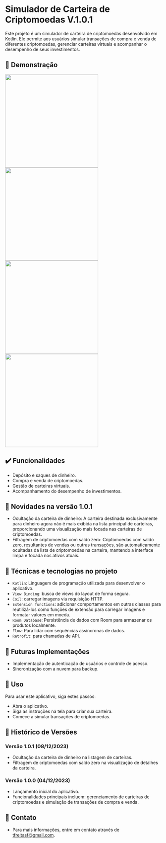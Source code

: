 # Simulador de Carteira de Criptomoedas V.1.0.1

Este projeto é um simulador de carteira de criptomoedas desenvolvido em Kotlin. Ele permite aos usuários simular transações de compra e venda de diferentes criptomoedas, gerenciar carteiras virtuais e acompanhar o desempenho de seus investimentos.

## 🎥 Demonstração
<p float="left">  
  <img src="https://github.com/tfreitasf/SimuladorCarteiraCrypto/assets/83042767/91f1468c-f1c2-4e8d-8c97-a85879a3efe7" width="300" />
  <img src="https://github.com/tfreitasf/SimuladorCarteiraCrypto/assets/83042767/e835e1d9-274e-41a1-a728-89911511fc4d" width="300" />
  <img src="https://github.com/tfreitasf/SimuladorCarteiraCrypto/assets/83042767/ae9d5ab9-576d-4b07-8907-59ad00f94eb6" width="300" />
  <img src="https://github.com/tfreitasf/SimuladorCarteiraCrypto/assets/83042767/483e0ada-c74e-4991-ba2c-3a7291168bef" width="300" />
</p>


## ✔️ Funcionalidades
- Depósito e saques de dinheiro.
- Compra e venda de criptomoedas.
- Gestão de carteiras virtuais.
- Acompanhamento do desempenho de investimentos.

## 🌟 Novidades na versão 1.0.1
- Ocultação da carteira de dinheiro: A carteira destinada exclusivamente para dinheiro agora não é mais exibida na lista principal de carteiras, proporcionando uma visualização mais focada nas carteiras de criptomoedas.
- Filtragem de criptomoedas com saldo zero: Criptomoedas com saldo zero, resultantes de vendas ou outras transações, são automaticamente ocultadas da lista de criptomoedas na carteira, mantendo a interface limpa e focada nos ativos atuais.

## 🔨 Técnicas e tecnologias no projeto
- `Kotlin`: Linguagem de programação utilizada para desenvolver o aplicativo.
- `View Binding`: busca de views do layout de forma segura.
- `Coil`: carregar imagens via requisição HTTP.
- `Extension functions`: adicionar comportamentos em outras classes para reutilizá-los como funções de extensão para carregar imagens e formatar valores em moeda.
- `Room Database`: Persistência de dados com Room para armazenar os produtos localmente.
- `Flow`: Para lidar com sequências assíncronas de dados.
- `Retrofit`: para chamadas de API.

## 🚀 Futuras Implementações
- Implementação de autenticação de usuários e controle de acesso.
- Sincronização com a nuvem para backup.


## 📝 Uso
Para usar este aplicativo, siga estes passos:

- Abra o aplicativo.
- Siga as instruções na tela para criar sua carteira.
- Comece a simular transações de criptomoedas.

## 📝 Histórico de Versões

### Versão 1.0.1 (08/12/2023)
- Ocultação da carteira de dinheiro na listagem de carteiras.
- Filtragem de criptomoedas com saldo zero na visualização de detalhes da carteira.

### Versão 1.0.0 (04/12/2023)
- Lançamento inicial do aplicativo.
- Funcionalidades principais incluem: gerenciamento de carteiras de criptomoedas e simulação de transações de compra e venda.

## 📧 Contato
- Para mais informações, entre em contato através de tfreitasf@gmail.com.

